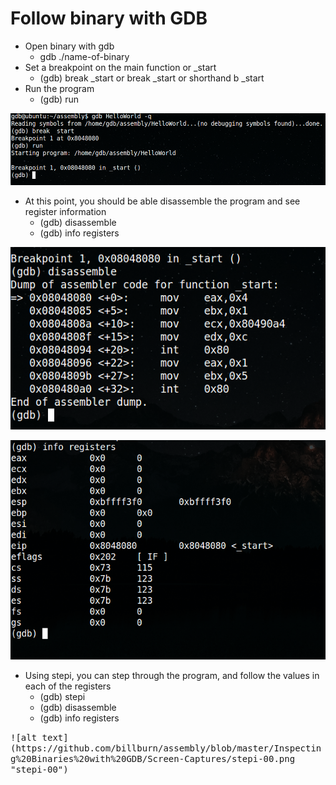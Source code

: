# Follow binary with GDB

* Open binary with gdb
    * gdb ./name-of-binary
* Set a breakpoint on the main function or _start
    * (gdb) break _start or break _start or shorthand b _start
* Run the program
    * (gdb) run

![alt text](https://github.com/billburn/assembly/blob/master/Inspecting%20Binaries%20with%20GDB/Screen-Captures/break-01.png "break _start")
* At this point, you should be able disassemble the program and see register information
    * (gdb) disassemble
    * (gdb) info registers

![alt text](https://github.com/billburn/assembly/blob/master/Inspecting%20Binaries%20with%20GDB/Screen-Captures/disassemble-01.png "disassemble")

![alt text](https://github.com/billburn/assembly/blob/master/Inspecting%20Binaries%20with%20GDB/Screen-Captures/registers-01.png "registers")

* Using stepi, you can step through the program, and follow the values in each of the registers
    * (gdb) stepi
    * (gdb) disassemble
    * (gdb) info registers
<kbd>
![alt text](https://github.com/billburn/assembly/blob/master/Inspecting%20Binaries%20with%20GDB/Screen-Captures/stepi-00.png "stepi-00")
</kbd>